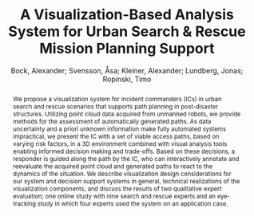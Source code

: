 ---
layout: technique
title: "A Visualization-Based Analysis System for Urban Search & Rescue Mission Planning Support"
classifications:
    system_type: "True"
    technique: "False"
    design_study: "False"
    evaluation: "False"
    data: "False"
    analysis: "False"
    generation: "False"
    curation_and_transformation: "False"
    management: "False"
    modeling: "False"
    urban_analysis: "True"
    visualization: "True"
    sunlight_access: "False"
    wind_ventilation: "False"
    view_impact: "False"
    energy: "False"
    damage_and_disaster_management: "True"
    climate: "False"
    sound: "False"
    property_cadastre: "False"
    others: "False"
    lookup: "False"
    browse: "False"
    locate: "False"
    explore: "True"
    identify: "True"
    compare: "False"
    summarize: "False"
    distribution: "False"
    trends: "False"
    outliers: "False"
    extremes: "False"
    features: "True"
    target_discovery: "True"
    target_access: "True"
    spatial_relation: "False"
    buildings: "True"
    streets: "False"
    nature: "False"
    uniform_discretization: "False"
    structural_subdivision: "False"
    univariate: "False"
    multivariate: "False"
    volumetric: "True"
    temporal: "False"
    sensing: "True"
    statistical: "False"
    simulation_based: "True"
    learning_based: "False"
    surveyed: "False"
    site: "True"
    block: "True"
    multi_block: "False"
    city: "False"
    va_wo_model: "False"
    post_model: "True"
    model_integrated: "False"
    assisted_models: "False"
    overlay: "True"
    embedded: "False"
    linked: "True"
    temporal_jx: "False"
    spatial_jx: "False"
    filter: "False"
    aggregate: "False"
    embed: "False"
    glyphs: "False"
    bar_charts: "False"
    scatterplots: "True"
    matrix: "True"
    parallel_coordinates: "True"
    map_2d: "False"
    map_3d: "True"
    walking: "False"
    steering: "False"
    selection_based: "False"
    manipulation_based: "True"
    distortion: "False"
    ghosting: "False"
    culling: "False"
    birds_view: "False"
    multi_view: "False"
    assisted_steering: "False"
    other: "False"
    vr_cave: "False"
    ar: "False"
    desktop: "True"
    mobile: "False"
    case_study: "True"
    user_study: "True"
    statistical_evaluation: "False"
    expert_interviews: "True"
key: "DUGJRJ5S"
item_type: "journalArticle"
publication_year: "2017"
author: "Bock, Alexander; Svensson, Åsa; Kleiner, Alexander; Lundberg, Jonas; Ropinski, Timo"
publication_title: "Computer Graphics Forum"
isbn: "nan"
issn: "01677055"
doi: "10.1111/cgf.12869"
url_paper: "https://onlinelibrary.wiley.com/doi/10.1111/cgf.12869"
abstract_note: "nan"
date_added: "2023-01-30 00:02:08"
date_modified: "2023-01-30 00:02:08"
access_date: "2023-01-30 00:02:08"
pages: "148-159"
num_pages: "nan"
issue: "6"
volume: "36.0"
number_of_volumes: "nan"
journal_abbreviation: "Computer Graphics Forum"
short_title: "A Visualization-Based Analysis System for Urban Search & Rescue Mission Planning Support"
series: "nan"
series_number: "nan"
series_text: "nan"
series_title: "nan"
publisher: "nan"
place: "nan"
language: "en"
rights: "nan"
type: "nan"
archive: "nan"
archive_location: "nan"
library_catalog: "DOI.org (Crossref)"
call_number: "nan"
extra: "nan"
notes: "nan"
link_attachments: "nan"
manual_tags: "nan"
automatic_tags: "nan"
editor: "nan"
series_editor: "nan"
translator: "nan"
contributor: "nan"
attorney_agent: "nan"
book_author: "nan"
cast_member: "nan"
commenter: "nan"
composer: "nan"
cosponsor: "nan"
counsel: "nan"
interviewer: "nan"
producer: "nan"
recipient: "nan"
reviewed_author: "nan"
scriptwriter: "nan"
words_by: "nan"
guest: "nan"
number: "nan"
edition: "nan"
running_time: "nan"
scale: "nan"
medium: "nan"
artwork_size: "nan"
filing_date: "nan"
application_number: "nan"
assignee: "nan"
issuing_authority: "nan"
country: "nan"
meeting_name: "nan"
conference_name: "nan"
court: "nan"
references: "nan"
reporter: "nan"
legal_status: "nan"
priority_numbers: "nan"
programming_language: "nan"
version: "nan"
system: "nan"
code: "nan"
code_number: "nan"
section: "nan"
session: "nan"
committee: "nan"
history: "nan"
legislative_body: "nan"
abstract: "We propose a visualization system for incident commanders (ICs) in urban search and rescue scenarios that supports path planning in post-disaster structures. Utilizing point cloud data acquired from unmanned robots, we provide methods for the assessment of automatically generated paths. As data uncertainty and a priori unknown information make fully automated systems impractical, we present the IC with a set of viable access paths, based on varying risk factors, in a 3D environment combined with visual analysis tools enabling informed decision making and trade-offs. Based on these decisions, a responder is guided along the path by the IC, who can interactively annotate and reevaluate the acquired point cloud and generated paths to react to the dynamics of the situation. We describe visualization design considerations for our system and decision support systems in general, technical realizations of the visualization components, and discuss the results of two qualitative expert evaluation; one online study with nine search and rescue experts and an eye-tracking study in which four experts used the system on an application case."
---